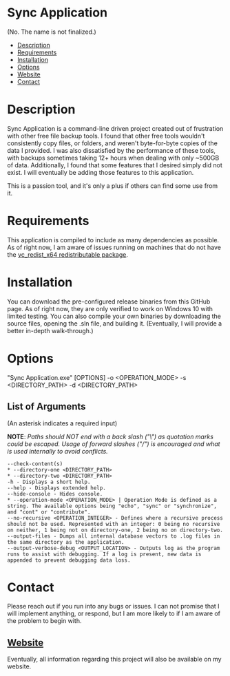 # Sync Application
(No. The name is not finalized.)

- [Description](#description)
- [Requirements](#requirements)
- [Installation](#installation)
- [Options](#options)
- [Website](#website)
- [Contact](#contact)

# Description
Sync Application is a command-line driven project created out of frustration with other free file backup tools. I found that other free tools wouldn't consistently copy files, or folders, and weren't byte-for-byte copies of the data I provided. I was also dissatisfied by the performance of these tools, with backups sometimes taking 12+ hours when dealing with only ~500GB of data.
Additionally, I found that some features that I desired simply did not exist.
    I will eventually be adding those features to this application.


This is a passion tool, and it's only a plus if others can find some use from it.

# Requirements
This application is compiled to include as many dependencies as possible.
As of right now, I am aware of issues running on machines that do not have the [vc_redist_x64 redistributable package](https://docs.microsoft.com/en-us/cpp/windows/latest-supported-vc-redist?view=msvc-170).

# Installation
You can download the pre-configured release binaries from this GitHub page. As of right now, they are only verified to work on Windows 10 with limited testing.
You can also compile your own binaries by downloading the source files, opening the .sln file, and building it.
(Eventually, I will provide a better in-depth walk-through.)

# Options
"Sync Application.exe" [OPTIONS] -o <OPERATION_MODE> -s <DIRECTORY_PATH> -d <DIRECTORY_PATH>
## List of Arguments
(An asterisk indicates a required input)

**NOTE**: *Paths should NOT end with a back slash ("\\") as quotation marks could be escaped. Usage of forward slashes ("/") is encouraged and what is used internally to avoid conflicts.*
```
--check-content(s)
* --directory-one <DIRECTORY_PATH>
* --directory-two <DIRECTORY_PATH>
-h - Displays a short help.
--help - Displays extended help.
--hide-console - Hides console.
* --operation-mode <OPERATION_MODE> | Operation Mode is defined as a string. The available options being "echo", "sync" or "synchronize", and "cont" or "contribute".
--no-recursive <OPERATION_INTEGER> - Defines where a recursive process should not be used. Represented with an integer: 0 being no recursive on neither, 1 being not on directory-one, 2 being no on directory-two.
--output-files - Dumps all internal database vectors to .log files in the same directory as the application.
--output-verbose-debug <OUTPUT_LOCATION> - Outputs log as the program runs to assist with debugging. If a log is present, new data is appended to prevent debugging data loss. 
```

# Contact
Please reach out if you run into any bugs or issues.
I can not promise that I will implement anything, or respond, but I am more likely to if I am aware of the problem to begin with.

## [Website](https://www.jadinheaston.com/)
Eventually, all information regarding this project will also be available on my website.
